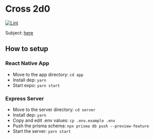 # Cross 2d0

[![Lint](https://github.com/QuiiBz/cross-2d0/actions/workflows/lint.yml/badge.svg)](https://github.com/QuiiBz/cross-2d0/actions/workflows/lint.yml)

Subject: [here](https://github.com/pu-erh/2d0)

## How to setup

### React Native App
- Move to the app directory: `cd app`
- Install dep: `yarn`
- Start expo: `yarn start`

### Express Server
- Move to the server directory: `cd server`
- Install dep: `yarn`
- Copy and edit .env values: `cp .env.example .env`
- Push the prisma schema: `npx prisma db push --preview-feature`
- Start the server: `yarn start`
